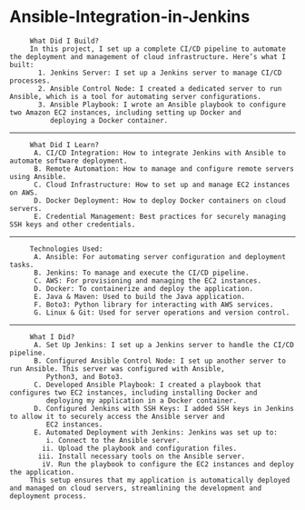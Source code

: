 # Ansible-Integration-in-Jenkins

         What Did I Build?
         In this project, I set up a complete CI/CD pipeline to automate the deployment and management of cloud infrastructure. Here’s what I built:
           1. Jenkins Server: I set up a Jenkins server to manage CI/CD processes.
           2. Ansible Control Node: I created a dedicated server to run Ansible, which is a tool for automating server configurations.
           3. Ansible Playbook: I wrote an Ansible playbook to configure two Amazon EC2 instances, including setting up Docker and 
              deploying a Docker container.
------------------------              
         What Did I Learn?
          A. CI/CD Integration: How to integrate Jenkins with Ansible to automate software deployment.
          B. Remote Automation: How to manage and configure remote servers using Ansible.
          C. Cloud Infrastructure: How to set up and manage EC2 instances on AWS.
          D. Docker Deployment: How to deploy Docker containers on cloud servers.
          E. Credential Management: Best practices for securely managing SSH keys and other credentials.
 -----------------------         
         Technologies Used:
          A. Ansible: For automating server configuration and deployment tasks.
          B. Jenkins: To manage and execute the CI/CD pipeline.
          C. AWS: For provisioning and managing the EC2 instances.
          D. Docker: To containerize and deploy the application.
          E. Java & Maven: Used to build the Java application.
          F. Boto3: Python library for interacting with AWS services.
          G. Linux & Git: Used for server operations and version control.
--------------------------          
         What I Did?
          A. Set Up Jenkins: I set up a Jenkins server to handle the CI/CD pipeline.
          B. Configured Ansible Control Node: I set up another server to run Ansible. This server was configured with Ansible, 
             Python3, and Boto3.
          C. Developed Ansible Playbook: I created a playbook that configures two EC2 instances, including installing Docker and 
             deploying my application in a Docker container.
          D. Configured Jenkins with SSH Keys: I added SSH keys in Jenkins to allow it to securely access the Ansible server and 
             EC2 instances.
          E. Automated Deployment with Jenkins: Jenkins was set up to:
             i. Connect to the Ansible server.
            ii. Upload the playbook and configuration files.
           iii. Install necessary tools on the Ansible server.
            iV. Run the playbook to configure the EC2 instances and deploy the application.
         This setup ensures that my application is automatically deployed and managed on cloud servers, streamlining the development and deployment process.
